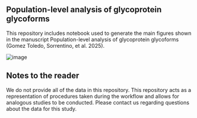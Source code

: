## Population-level analysis of glycoprotein glycoforms

This repository includes notebook used to generate the main figures shown in the manuscript Population-level analysis of glycoprotein glycoforms (Gomez Toledo, Sorrentino, et al. 2025).

![image](https://github.com/user-attachments/assets/f9787fb2-d72c-461f-b869-89cab2d37c79)

## Notes to the reader

We do not provide all of the data in this repository. This repository acts as a representation of procedures taken during the workflow and allows for analogous studies to be conducted. Please contact us regarding questions about the data for this study.
